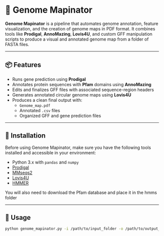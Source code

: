 # 🧬 Genome Mapinator

**Genome Mapinator** is a pipeline that automates genome annotation, feature visualization, and the creation of genome maps in PDF format. It combines tools like **Prodigal**, **AnnoMazing**, **Lovis4U**, and custom GFF manipulation scripts to produce a visual and annotated genome map from a folder of FASTA files.

---

## 📦 Features

- Runs gene prediction using **Prodigal**
- Annotates protein sequences with **Pfam** domains using **AnnoMazing**
- Edits and finalizes GFF files with associated sequence-region headers
- Generates annotated circular genome maps using **Lovis4U**
- Produces a clean final output with:
  - `Genome_map.pdf`
  - Annotated `.csv` files
  - Organized GFF and gene prediction files

---

## 🚀 Installation

Before using Genome Mapinator, make sure you have the following tools installed and accessible in your environment:

- Python 3.x with `pandas` and `numpy`
- [Prodigal](https://github.com/hyattpd/Prodigal)
- [MMseqs2](https://github.com/soedinglab/MMseqs2)
- [Lovis4U](https://github.com/moniruzzamanlab/lovis4u)
- [HMMER](http://hmmer.org/)

You will also need to download the Pfam database and place it in the hmms folder

---

## 🧰 Usage

```bash
python genome_mapinator.py -i /path/to/input_folder -o /path/to/output_folder
